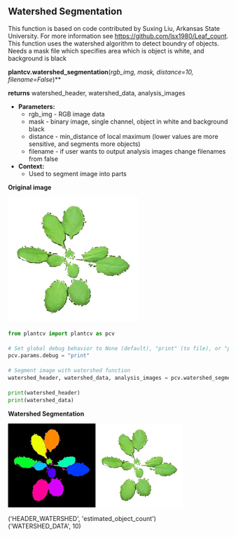 ## Watershed Segmentation

This function is based on code contributed by Suxing Liu, Arkansas State University.
For more information see https://github.com/lsx1980/Leaf_count. 
This function uses the watershed algorithm to detect boundry of objects. 
Needs a mask file which specifies area which is object is white, and background is black

**plantcv.watershed_segmentation**(*rgb_img, mask, distance=10, filename=False*)**

**returns** watershed_header, watershed_data, analysis_images

- **Parameters:**
    - rgb_img - RGB image data
    - mask - binary image, single channel, object in white and background black
    - distance - min_distance of local maximum (lower values are more sensitive, and segments more objects)
    - filename - if user wants to output analysis images change filenames from false
- **Context:**
    - Used to segment image into parts

**Original image**

![Screenshot](img/documentation_images/watershed/543_auto_cropped.jpg)

```python
from plantcv import plantcv as pcv

# Set global debug behavior to None (default), "print" (to file), or "plot" (Jupyter Notebooks or X11)
pcv.params.debug = "print"

# Segment image with watershed function
watershed_header, watershed_data, analysis_images = pcv.watershed_segmentation(crop_img, thresh, 10, './examples')

print(watershed_header)
print(watershed_data)
```

**Watershed Segmentation**

![Screenshot](img/documentation_images/watershed/watershed.jpg)

('HEADER_WATERSHED', 'estimated_object_count')  
('WATERSHED_DATA', 10)
